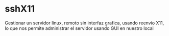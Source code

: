 # sshX11
Gestionar un servidor linux, remoto sin interfaz grafica, usando reenvio X11, lo que nos permite administrar el servidor usando GUI en nuestro local
